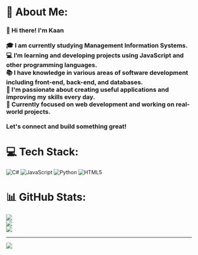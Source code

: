 # 💫 About Me:
### 👋 Hi there! I'm Kaan<br><br>🎓 I am currently studying Management Information Systems.  <br>💻 I’m learning and developing projects using JavaScript and other programming languages.  <br>📚 I have knowledge in various areas of software development including front-end, back-end, and databases.  <br>🚀 I'm passionate about creating useful applications and improving my skills every day.  <br>🌱 Currently focused on web development and working on real-world projects.<br><br>Let's connect and build something great!<br>


# 💻 Tech Stack:
![C#](https://img.shields.io/badge/c%23-%23239120.svg?style=for-the-badge&logo=csharp&logoColor=white) ![JavaScript](https://img.shields.io/badge/javascript-%23323330.svg?style=for-the-badge&logo=javascript&logoColor=%23F7DF1E) ![Python](https://img.shields.io/badge/python-3670A0?style=for-the-badge&logo=python&logoColor=ffdd54) ![HTML5](https://img.shields.io/badge/html5-%23E34F26.svg?style=for-the-badge&logo=html5&logoColor=white)
# 📊 GitHub Stats:
![](https://github-readme-stats.vercel.app/api?username=kaancaydin&theme=dark&hide_border=false&include_all_commits=false&count_private=false)<br/>
![](https://nirzak-streak-stats.vercel.app/?user=kaancaydin&theme=dark&hide_border=false)<br/>
![](https://github-readme-stats.vercel.app/api/top-langs/?username=kaancaydin&theme=dark&hide_border=false&include_all_commits=false&count_private=false&layout=compact)

---
[![](https://visitcount.itsvg.in/api?id=kaancaydin&icon=0&color=0)](https://visitcount.itsvg.in)

<!-- Proudly created with GPRM ( https://gprm.itsvg.in ) -->
